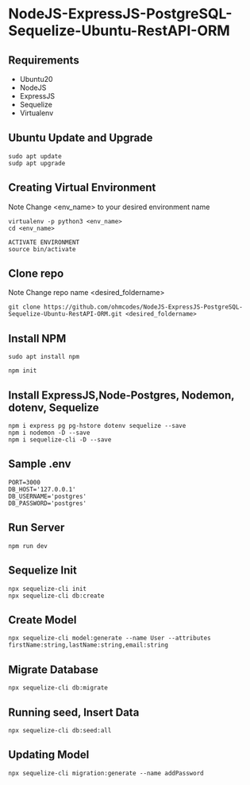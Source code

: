 # NodeJS-ExpressJS-PostgreSQL-Sequelize-Ubuntu-RestAPI-ORM


## Requirements
  - Ubuntu20
  - NodeJS
  - ExpressJS
  - Sequelize
  - Virtualenv
  
## Ubuntu Update and Upgrade
```
sudo apt update
sudp apt upgrade
```

## Creating Virtual Environment
Note Change <env_name> to your desired environment name
```
virtualenv -p python3 <env_name>
cd <env_name>

ACTIVATE ENVIRONMENT
source bin/activate
```

## Clone repo
Note Change repo name <desired_foldername>
```
git clone https://github.com/ohmcodes/NodeJS-ExpressJS-PostgreSQL-Sequelize-Ubuntu-RestAPI-ORM.git <desired_foldername>
```

## Install NPM
```
sudo apt install npm

npm init
```

## Install ExpressJS,Node-Postgres, Nodemon, dotenv, Sequelize
```
npm i express pg pg-hstore dotenv sequelize --save
npm i nodemon -D --save
npm i sequelize-cli -D --save
```

## Sample .env
```
PORT=3000
DB_HOST='127.0.0.1'
DB_USERNAME='postgres'
DB_PASSWORD='postgres'
```

## Run Server
```
npm run dev
```

## Sequelize Init
```
npx sequelize-cli init
npx sequelize-cli db:create
```

## Create Model
```
npx sequelize-cli model:generate --name User --attributes firstName:string,lastName:string,email:string
```

## Migrate Database
```
npx sequelize-cli db:migrate
```

## Running seed, Insert Data
```
npx sequelize-cli db:seed:all
```

## Updating Model
```
npx sequelize-cli migration:generate --name addPassword
```


















